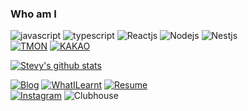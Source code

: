 ### Who am I
![javascript](https://img.shields.io/badge/Javascript-yellow)
![typescript](https://img.shields.io/badge/Typescript-blue)
![Reactjs](https://img.shields.io/badge/Reactjs-9cf)
![Nodejs](https://img.shields.io/badge/Nodejs-43853d)
![Nestjs](https://img.shields.io/badge/Nestjs-ea2845)  
[![TMON](https://img.shields.io/badge/TMON-Jul%20%202019~-orange)](https://www.tmon.co.kr)
[![KAKAO](https://img.shields.io/badge/KAKAO-Nov%20%202021~-yellow)](https://www.kakaocorp.com/page/)

[![Stevy's github stats](https://github-readme-stats.vercel.app/api?username=hyunjaesung)](https://github.com/hyunjaesung)

[![Blog](https://img.shields.io/badge/Blog-wavyLog-lightgrey)](https://www.stevy.dev/)
[![WhatILearnt](https://img.shields.io/badge/TIL-Stevy's%20Today%20I%20Learnt-lightgrey)](https://www.notion.so/Stevy-s-Today-I-Learnt-51ef09d7e3fc4e2a839aa40348eddb2a)
[![Resume](https://img.shields.io/badge/Resume-hyunjaesung's%20resume-lightgrey)](https://www.notion.so/Steve-Sung-885c9f83270e4b54af174cbb402b0d93)  
[![Instagram](https://img.shields.io/badge/Instagram-%40stevysung-E4405F?style=flat-square&logo=instagram&logoColor=white)](https://www.instagram.com/stevysung/?hl=ko)
![Clubhouse](https://img.shields.io/badge/Clubhouse-%40stevysung-yellowgreen?&logo=clubhouse&logoColor=white)
<!--
**hyunjaesung/hyunjaesung** is a ✨ _special_ ✨ repository because its `README.md` (this file) appears on your GitHub profile.

Here are some ideas to get you started:

- 🔭 I’m currently working on ...
- 🌱 I’m currently learning ...
- 👯 I’m looking to collaborate on ...
- 🤔 I’m looking for help with ...
- 💬 Ask me about ...
- 📫 How to reach me: ...
- 😄 Pronouns: ...
- ⚡ Fun fact: ...
-->
